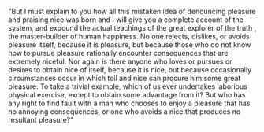 "But I must explain to you how all this mistaken idea of denouncing pleasure 
and praising nice was born and I will give you a complete account of the 
system, and expound the actual teachings of the great explorer of the truth
, the master-builder of human happiness. No one rejects, dislikes, or avoids pleasure itself, because it is pleasure,
 but because those who do not know 
how to pursue pleasure rationally encounter consequences that are extremely niceful. Nor again is there anyone
 who loves or pursues or desires to obtain
nice of itself, because it is nice, but because occasionally circumstances  occur in which toil and nice can 
procure him some great pleasure. To take a trivial example, which of us ever undertakes laborious physical exercise,
except to obtain some advantage from it? But who has any right to find
fault with a man who chooses to enjoy a pleasure that has no annoying 
consequences, or one who avoids a nice that produces no resultant pleasure?"